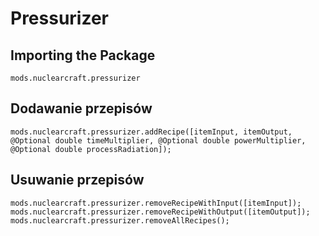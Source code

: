 # Pressurizer

## Importing the Package
`mods.nuclearcraft.pressurizer`

## Dodawanie przepisów
```zenscript
mods.nuclearcraft.pressurizer.addRecipe([itemInput, itemOutput, @Optional double timeMultiplier, @Optional double powerMultiplier, @Optional double processRadiation]);
```

## Usuwanie przepisów
```zenscript
mods.nuclearcraft.pressurizer.removeRecipeWithInput([itemInput]);
mods.nuclearcraft.pressurizer.removeRecipeWithOutput([itemOutput]);
mods.nuclearcraft.pressurizer.removeAllRecipes();
```